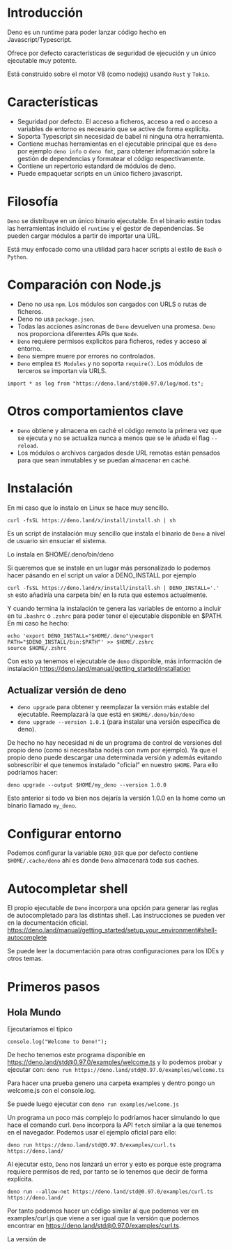 # Introducción

Deno es un runtime para poder lanzar código hecho en Javascript/Typescript.

Ofrece por defecto características de seguridad de ejecución y un único ejecutable muy potente.

Está construido sobre el motor V8 (como nodejs) usando `Rust` y `Tokio`.

# Características

- Seguridad por defecto. El acceso a ficheros, acceso a red o acceso a variables de entorno es necesario que se active de forma explícita.
- Soporta Typescript sin necesidad de babel ni ninguna otra herramienta.
- Contiene muchas herramientas en el ejecutable principal que es `deno` por ejemplo `deno info` o `deno fmt`, para obtener información sobre la gestión de dependencias y formatear el código respectivamente.
- Contiene un repertorio estandard de módulos de deno.
- Puede empaquetar scripts en un único fichero javascript.

# Filosofía
`Deno` se distribuye en un único binario ejecutable. En el binario están todas las herramientas incluido el `runtime` y el gestor de dependencias. Se pueden cargar módulos a partir de importar una URL.

Está muy enfocado como una utilidad para hacer scripts al estilo de `Bash` o `Python`.

# Comparación con Node.js
- Deno no usa `npm`. Los módulos son cargados con URLS o rutas de ficheros.
- Deno no usa `package.json`.
- Todas las acciones asíncronas de `Deno` devuelven una promesa. `Deno` nos proporciona diferentes APIs que `Node`.
- `Deno` requiere permisos explicitos para ficheros, redes y acceso al entorno.
- `Deno` siempre muere por errores no controlados.
- `Deno` emplea `ES Modules` y no soporta `require()`. Los módulos de terceros se importan vía URLS.

```
import * as log from "https://deno.land/std@0.97.0/log/mod.ts";
```

# Otros comportamientos clave

- `Deno` obtiene y almacena en caché el código remoto la primera vez que se ejecuta y no se actualiza nunca a menos que se le añada el flag `--reload`.
- Los módulos o archivos cargados desde URL remotas están pensados para que sean inmutables y se puedan almacenar en caché.


# Instalación
En mi caso que lo instalo en Linux se hace muy sencillo.

```
curl -fsSL https://deno.land/x/install/install.sh | sh
```

Es un script de instalación muy sencillo que instala el binario de `Deno` a nivel de usuario sin ensuciar el sistema.

Lo instala en $HOME/.deno/bin/deno

Si queremos que se instale en un lugar más personalizado lo podemos hacer pásando en el script un valor a DENO_INSTALL por ejemplo

`curl -fsSL https://deno.land/x/install/install.sh | DENO_INSTALL='.' sh` esto añadiría una carpeta bin/ en la ruta que estemos actualmente.

Y cuando termina la instalación te genera las variables de entorno a incluir en tu `.bashrc` o `.zshrc` para poder tener el ejecutable disponible en $PATH. En mi caso he hecho:

```
echo 'export DENO_INSTALL="$HOME/.deno"\nexport PATH="$DENO_INSTALL/bin:$PATH"' >> $HOME/.zshrc
source $HOME/.zshrc
```

Con esto ya tenemos el ejecutable de `deno` disponible, más información de instalación https://deno.land/manual/getting_started/installation

## Actualizar versión de deno
- `deno upgrade` para obtener y reemplazar la versión más estable del ejecutable. Reemplazará la que está en `$HOME/.deno/bin/deno`
- `deno upgrade --version 1.0.1` (para instalar una versión específica de deno).

De hecho no hay necesidad ni de un programa de control de versiones del propio deno (como si necesitaba nodejs con nvm por ejemplo). Ya que el propio deno puede descargar una determinada versión y además evitando sobrescribir el que tenemos instalado "oficial" en nuestro `$HOME`. Para ello podríamos hacer:

`deno upgrade --output $HOME/my_deno --version 1.0.0`

Esto anterior si todo va bien nos dejaría la versión 1.0.0 en la home como un binario llamado `my_deno`.

# Configurar entorno
Podemos configurar la variable `DENO_DIR` que por defecto contiene `$HOME/.cache/deno` ahí es donde `Deno` almacenará toda sus caches.

# Autocompletar shell
El propio ejecutable de `Deno` incorpora una opción para generar las reglas de autocompletado para las distintas shell. Las instrucciones se pueden ver en la documentación oficial. https://deno.land/manual/getting_started/setup_your_environment#shell-autocomplete

Se puede leer la documentación para otras configuraciones para los IDEs y otros temas.

# Primeros pasos

## Hola Mundo

Ejecutaríamos el típico

```
console.log("Welcome to Deno!");
```

De hecho tenemos este programa disponible en https://deno.land/std@0.97.0/examples/welcome.ts y lo podemos probar y ejecutar con:
`deno run https://deno.land/std@0.97.0/examples/welcome.ts`

Para hacer una prueba genero una carpeta examples y dentro pongo un welcome.js con el console.log.

Se puede luego ejecutar con `deno run examples/welcome.js`


Un programa un poco más complejo lo podríamos hacer simulando lo que hace el comando curl. `Deno` incorpora la API `fetch` similar a la que tenemos en el navegador. Podemos usar el ejemplo oficial para ello:

`deno run https://deno.land/std@0.97.0/examples/curl.ts https://deno.land/`

Al ejecutar esto, `Deno` nos lanzará un error y esto es porque este programa requiere permisos de red, por tanto se lo tenemos que decir de forma explícita.

`deno run --allow-net https://deno.land/std@0.97.0/examples/curl.ts https://deno.land/`








Por tanto podemos hacer un código similar al que podemos ver en examples/curl.js que viene a ser igual que la versión que podemos encontrar en https://deno.land/std@0.97.0/examples/curl.ts.

La versión de 